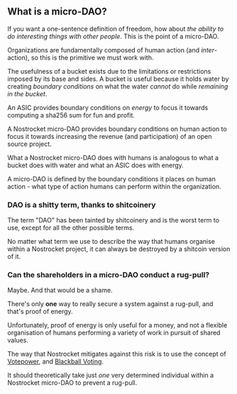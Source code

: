 ## What is a micro-DAO?

If you want a one-sentence definition of freedom, how about *the ability to do interesting things with other people*. This is the point of a micro-DAO.

Organizations are fundamentally composed of human action (and *inter*-action), so this is the primitive we must work with.

The usefulness of a bucket exists due to the limitations or restrictions imposed by its base and sides. A bucket is useful because it holds water by creating *boundary conditions* on what the water *cannot* do while *remaining in the bucket*.

An ASIC provides boundary conditions on *energy* to focus it towards computing a sha256 sum for fun and profit.

A Nostrocket micro-DAO provides boundary conditions on human action to focus it towards increasing the revenue (and participation) of an open source project.

What a Nostrocket micro-DAO does with humans is analogous to what a bucket does with water and what an ASIC does with energy. 

A micro-DAO is defined by the boundary conditions it places on human action - what type of action humans can perform within the organization. 

### DAO is a shitty term, thanks to shitcoinery

The term "DAO" has been tainted by shitcoinery and is the worst term to use, except for all the other possible terms.

No matter what term we use to describe the way that humans organise within a Nostrocket project, it can always be destroyed by a shitcoin version of it. 

### Can the shareholders in a micro-DAO conduct a rug-pull?

Maybe. And that would be a shame.

There's only **one** way to really secure a system against a rug-pull, and that's proof of energy.

Unfortunately, proof of energy is only useful for a money, and not a flexible organisation of humans performing a variety of work in pursuit of shared values.

The way that Nostrocket mitigates against this risk is to use the concept of [Votepower](/protocol.html), and [Blackball Voting](https://en.wikipedia.org/wiki/Blackballing).

It should theoretically take just *one* very determined individual within a Nostrocket micro-DAO to prevent a rug-pull.
